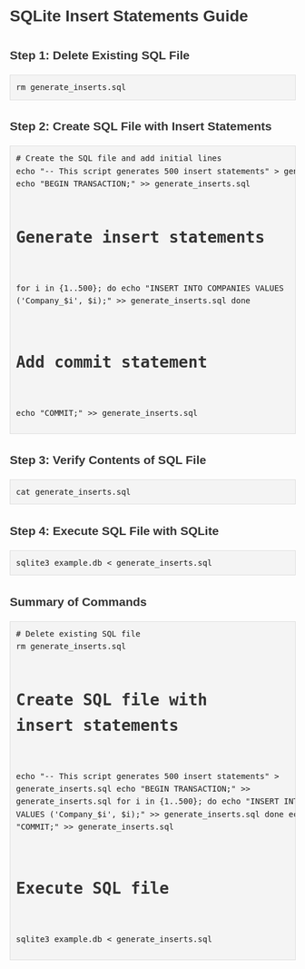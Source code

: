 <!DOCTYPE html>
<html lang="en">
<head>
    <meta charset="UTF-8">
    <meta name="viewport" content="width=device-width, initial-scale=1.0">
    <title>SQLite Insert Statements Guide</title>
    <style>
        body {
            font-family: Arial, sans-serif;
            line-height: 1.6;
            margin: 20px;
        }
        h1, h2 {
            color: #333;
        }
        pre {
            background-color: #f4f4f4;
            padding: 10px;
            border: 1px solid #ddd;
            overflow-x: auto;
        }
    </style>
</head>
<body>

<h1>SQLite Insert Statements Guide</h1>

<h2>Step 1: Delete Existing SQL File</h2>
<pre>
rm generate_inserts.sql
</pre>

<h2>Step 2: Create SQL File with Insert Statements</h2>
<pre>
# Create the SQL file and add initial lines
echo "-- This script generates 500 insert statements" > generate_inserts.sql
echo "BEGIN TRANSACTION;" >> generate_inserts.sql

# Generate insert statements
for i in {1..500}; do
    echo "INSERT INTO COMPANIES VALUES ('Company_$i', $i);" >> generate_inserts.sql
done

# Add commit statement
echo "COMMIT;" >> generate_inserts.sql
</pre>

<h2>Step 3: Verify Contents of SQL File</h2>
<pre>
cat generate_inserts.sql
</pre>

<h2>Step 4: Execute SQL File with SQLite</h2>
<pre>
sqlite3 example.db < generate_inserts.sql
</pre>

<h2>Summary of Commands</h2>
<pre>
# Delete existing SQL file
rm generate_inserts.sql

# Create SQL file with insert statements
echo "-- This script generates 500 insert statements" > generate_inserts.sql
echo "BEGIN TRANSACTION;" >> generate_inserts.sql
for i in {1..500}; do
    echo "INSERT INTO COMPANIES VALUES ('Company_$i', $i);" >> generate_inserts.sql
done
echo "COMMIT;" >> generate_inserts.sql

# Execute SQL file
sqlite3 example.db < generate_inserts.sql
</pre>

</body>
</html>